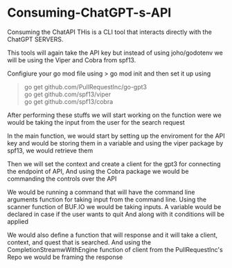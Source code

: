 # Consuming-ChatGPT-s-API
Consuming the ChatAPI
THis is a CLI tool that interacts directly with the ChatGPT SERVERS.

This tools will again take the API key but instead of using joho/godotenv we will be using the Viper and Cobra from spf13. 

Configiure your go mod file using > go mod init <filename>
and then set it up using 
> go get  github.com/PullRequestInc/go-gpt3 <br>
> go get github.com/spf13/viper <br>
> go get github.com/spf13/cobra <br>


After performing these stuffs we will start working on the function were we would be taking the input from the user for the search request

In the main function, we would start by setting up the enviroment for the API key and would be storing them in a variable and using the viper package by spf13, we would retrieve them

Then we will set the context and create a client for the gpt3 for connecting the endpoint of API, And using the Cobra package we would be commanding the controls over the API

We would be running a command that will have the command line arguments function for taking input from the command line.
Using the scanner function of BUF.IO we would be taking inputs. 
A variable would be declared in case if the user wants to quit
And along with it conditions will be applied

We would also define a function that will response and it will take a client, context, and quest that is searched. And using the CompletionStreamwWithEngine function of client from the PullRequestInc's Repo we would be framing the response
